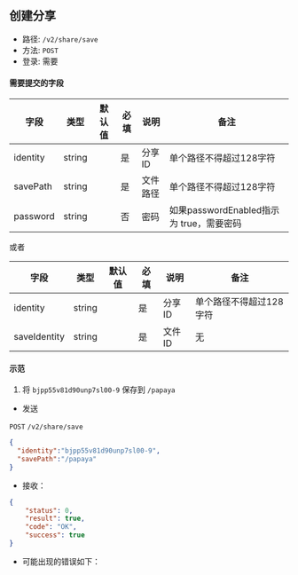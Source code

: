 

## 创建分享

* 路径: ```/v2/share/save```
* 方法: ```POST```
* 登录: 需要

#### 需要提交的字段

| 字段          	| 类型    	| 默认值 	| 必填 	| 说明               	| 备注                         	|
|---------------	|---------	|--------	|------	|--------------------	|------------------------------	|
| identity          | string  	|        	| 是   	| 分享ID           	|   单个路径不得超过128字符   	|
| savePath          | string  	|        	| 是   	| 文件路径           	|   单个路径不得超过128字符   	|
| password          | string  	|        	| 否   	| 密码           	|   如果passwordEnabled指示为 true，需要密码   	|

或者

| 字段          	| 类型    	| 默认值 	| 必填 	| 说明               	| 备注                         	|
|---------------	|---------	|--------	|------	|--------------------	|------------------------------	|
| identity          | string  	|        	| 是   	| 分享ID           	|   单个路径不得超过128字符   	|
| saveIdentity      | string  	|        	| 是   	| 文件ID           	|   无   	|

#### 示范

1. 将 ```bjpp55v81d90unp7sl00-9``` 保存到 ```/papaya```

* 发送

```POST``` ```/v2/share/save```

```json
{
  "identity":"bjpp55v81d90unp7sl00-9",
  "savePath":"/papaya"
}
```

* 接收：

```json
{
    "status": 0,
    "result": true,
    "code": "OK",
    "success": true
}
```

* 可能出现的错误如下：

